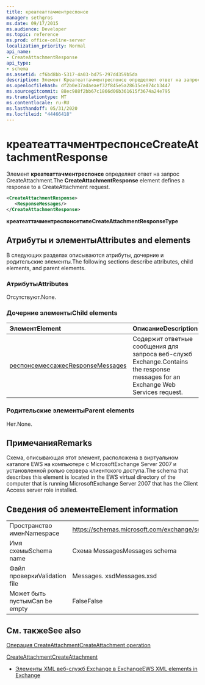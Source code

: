 ```yaml
---
title: креатеаттачментреспонсе
manager: sethgros
ms.date: 09/17/2015
ms.audience: Developer
ms.topic: reference
ms.prod: office-online-server
localization_priority: Normal
api_name:
- CreateAttachmentResponse
api_type:
- schema
ms.assetid: cf6bd8bb-5317-4a03-bd75-297dd359b5da
description: Элемент Креатеаттачментреспонсе определяет ответ на запрос CreateAttachment.
ms.openlocfilehash: df2b0e37adaeaef32f845e5a28615ce874cb3447
ms.sourcegitcommit: 88ec988f2bb67c1866d06b361615f3674a24e795
ms.translationtype: MT
ms.contentlocale: ru-RU
ms.lasthandoff: 05/31/2020
ms.locfileid: "44466418"
---
```

# <a name="createattachmentresponse"></a><span data-ttu-id="b7b45-103">креатеаттачментреспонсе</span><span class="sxs-lookup"><span data-stu-id="b7b45-103">CreateAttachmentResponse</span></span>

<span data-ttu-id="b7b45-104">Элемент **креатеаттачментреспонсе** определяет ответ на запрос CreateAttachment.</span><span class="sxs-lookup"><span data-stu-id="b7b45-104">The **CreateAttachmentResponse** element defines a response to a CreateAttachment request.</span></span> 
  
```xml
<CreateAttachmentResponse>
   <ResponseMessages/>
</CreateAttachmentResponse>
```

 <span data-ttu-id="b7b45-105">**креатеаттачментреспонсетипе**</span><span class="sxs-lookup"><span data-stu-id="b7b45-105">**CreateAttachmentResponseType**</span></span>
## <a name="attributes-and-elements"></a><span data-ttu-id="b7b45-106">Атрибуты и элементы</span><span class="sxs-lookup"><span data-stu-id="b7b45-106">Attributes and elements</span></span>

<span data-ttu-id="b7b45-107">В следующих разделах описываются атрибуты, дочерние и родительские элементы.</span><span class="sxs-lookup"><span data-stu-id="b7b45-107">The following sections describe attributes, child elements, and parent elements.</span></span>
  
### <a name="attributes"></a><span data-ttu-id="b7b45-108">Атрибуты</span><span class="sxs-lookup"><span data-stu-id="b7b45-108">Attributes</span></span>

<span data-ttu-id="b7b45-109">Отсутствуют.</span><span class="sxs-lookup"><span data-stu-id="b7b45-109">None.</span></span>
  
### <a name="child-elements"></a><span data-ttu-id="b7b45-110">Дочерние элементы</span><span class="sxs-lookup"><span data-stu-id="b7b45-110">Child elements</span></span>

|<span data-ttu-id="b7b45-111">**Элемент**</span><span class="sxs-lookup"><span data-stu-id="b7b45-111">**Element**</span></span>|<span data-ttu-id="b7b45-112">**Описание**</span><span class="sxs-lookup"><span data-stu-id="b7b45-112">**Description**</span></span>|
|:-----|:-----|
|[<span data-ttu-id="b7b45-113">респонсемессажес</span><span class="sxs-lookup"><span data-stu-id="b7b45-113">ResponseMessages</span></span>](responsemessages.md) <br/> |<span data-ttu-id="b7b45-114">Содержит ответные сообщения для запроса веб-служб Exchange.</span><span class="sxs-lookup"><span data-stu-id="b7b45-114">Contains the response messages for an Exchange Web Services request.</span></span>  <br/> |
   
### <a name="parent-elements"></a><span data-ttu-id="b7b45-115">Родительские элементы</span><span class="sxs-lookup"><span data-stu-id="b7b45-115">Parent elements</span></span>

<span data-ttu-id="b7b45-116">Нет.</span><span class="sxs-lookup"><span data-stu-id="b7b45-116">None.</span></span>
  
## <a name="remarks"></a><span data-ttu-id="b7b45-117">Примечания</span><span class="sxs-lookup"><span data-stu-id="b7b45-117">Remarks</span></span>

<span data-ttu-id="b7b45-118">Схема, описывающая этот элемент, расположена в виртуальном каталоге EWS на компьютере с MicrosoftExchange Server 2007 и установленной ролью сервера клиентского доступа.</span><span class="sxs-lookup"><span data-stu-id="b7b45-118">The schema that describes this element is located in the EWS virtual directory of the computer that is running MicrosoftExchange Server 2007 that has the Client Access server role installed.</span></span>
  
## <a name="element-information"></a><span data-ttu-id="b7b45-119">Сведения об элементе</span><span class="sxs-lookup"><span data-stu-id="b7b45-119">Element information</span></span>

|||
|:-----|:-----|
|<span data-ttu-id="b7b45-120">Пространство имен</span><span class="sxs-lookup"><span data-stu-id="b7b45-120">Namespace</span></span>  <br/> |https://schemas.microsoft.com/exchange/services/2006/messages  <br/> |
|<span data-ttu-id="b7b45-121">Имя схемы</span><span class="sxs-lookup"><span data-stu-id="b7b45-121">Schema name</span></span>  <br/> |<span data-ttu-id="b7b45-122">Схема Messages</span><span class="sxs-lookup"><span data-stu-id="b7b45-122">Messages schema</span></span>  <br/> |
|<span data-ttu-id="b7b45-123">Файл проверки</span><span class="sxs-lookup"><span data-stu-id="b7b45-123">Validation file</span></span>  <br/> |<span data-ttu-id="b7b45-124">Messages. xsd</span><span class="sxs-lookup"><span data-stu-id="b7b45-124">Messages.xsd</span></span>  <br/> |
|<span data-ttu-id="b7b45-125">Может быть пустым</span><span class="sxs-lookup"><span data-stu-id="b7b45-125">Can be empty</span></span>  <br/> |<span data-ttu-id="b7b45-126">False</span><span class="sxs-lookup"><span data-stu-id="b7b45-126">False</span></span>  <br/> |
   
## <a name="see-also"></a><span data-ttu-id="b7b45-127">См. также</span><span class="sxs-lookup"><span data-stu-id="b7b45-127">See also</span></span>



[<span data-ttu-id="b7b45-128">Операция CreateAttachment</span><span class="sxs-lookup"><span data-stu-id="b7b45-128">CreateAttachment operation</span></span>](createattachment-operation.md)
  
[<span data-ttu-id="b7b45-129">CreateAttachment</span><span class="sxs-lookup"><span data-stu-id="b7b45-129">CreateAttachment</span></span>](createattachment.md)


- [<span data-ttu-id="b7b45-130">Элементы XML веб-служб Exchange в Exchange</span><span class="sxs-lookup"><span data-stu-id="b7b45-130">EWS XML elements in Exchange</span></span>](ews-xml-elements-in-exchange.md)

